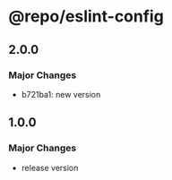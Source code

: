 # @repo/eslint-config

## 2.0.0

### Major Changes

- b721ba1: new version

## 1.0.0

### Major Changes

- release version
